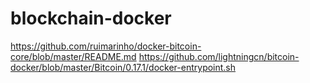 # blockchain-docker



https://github.com/ruimarinho/docker-bitcoin-core/blob/master/README.md
https://github.com/lightningcn/bitcoin-docker/blob/master/Bitcoin/0.17.1/docker-entrypoint.sh